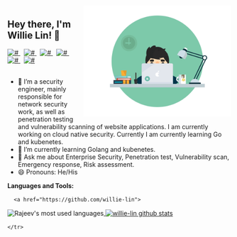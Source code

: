 <img align="right" height="250" alt="GIF" src="https://raw.githubusercontent.com/willie-lin/willie-lin/main/logo.gif" />

##  Hey there, I'm Willie Lin! 👋

<a href="#">
  <img alt="#" width="22px" src="https://cdn.jsdelivr.net/npm/simple-icons@v3/icons/twitter.svg" />
</a> &nbsp;
<a href="#">
  <img alt="#" width="22px" src="https://cdn.jsdelivr.net/npm/simple-icons@v3/icons/linkedin.svg" />
</a> &nbsp;
<a href="#">
  <img alt="#" width="22px" src="https://cdn.jsdelivr.net/npm/simple-icons@v3/icons/stackoverflow.svg" />
</a> &nbsp;
<a href="#">
  <img alt="#" width="22px" src="https://cdn.jsdelivr.net/npm/simple-icons@v3/icons/reddit.svg" />
</a> &nbsp;
<a href="#">
  <img alt="#" width="22px" src="https://cdn.jsdelivr.net/npm/simple-icons@v3/icons/facebook.svg" />
</a>  &nbsp;
<a href="#">
  <img alt="#" width="22px" src="https://cdn.jsdelivr.net/npm/simple-icons@v3/icons/instagram.svg" />
</a>
<br/>
<br/>


- 🔭 I’m a security engineer, mainly responsible for network security work, as well as penetration testing and vulnerability scanning of website applications. I am currently working on cloud native security.
Currently I am currently learning Go and kubenetes.
- 🌱 I’m currently learning Golang and kubenetes.
- 💬 Ask me about Enterprise Security, Penetration test, Vulnerability scan, Emergency response, Risk assessment.
- 😄 Pronouns: He/His
<!--
[![Twitter follow @](https://img.shields.io/twitter/)](https://twitter.com/) &nbsp;
[![Linkedin follow @](https://img.shields.io/)](https://www.linkedin.com/) &nbsp;
[![Reddit follow @](https://img.shields.io/reddit/)](https://www.reddit.com/) &nbsp;
[![Blog](https://img.shields.io/)](https://www.willie-lin.tk)
-->
<!--
**willie-lin/willie-lin** is a ✨ _special_ ✨ repository because its `README.md` (this file) appears on your GitHub profile.

Here are some ideas to get you started:

- 🔭 I’m currently working on ...
- 🌱 I’m currently learning ...
- 👯 I’m looking to collaborate on ...
- 🤔 I’m looking for help with ...
- 💬 Ask me about ...
- 📫 How to reach me: ...
- 😄 Pronouns: ...
- ⚡ Fun fact: ...
-->

**Languages and Tools:**  
<table border="0">
  <tr>

      <a href="https://github.com/willie-lin">
  <img align="center" src="https://github-readme-stats.vercel.app/api/top-langs/?username=callicoder&theme=light&count_private=true&layout=compact" alt="Rajeev's most used languages" />
</a>
    
  
<a href="https://github.com/willie-lin">
 <img align="center" src="https://github-readme-stats.vercel.app/api?username=willie-lin&show_icons=true&theme=light&line_height=27&include_all_commits=true&count_private=true&hide=issues,prs,contribs" alt="willie-lin github stats"/>
</a>
    
    </tr>
  </table>
